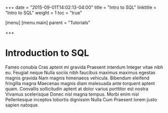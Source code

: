 +++
date = "2015-09-01T14:02:13-04:00"
title = "Intro to SQL"
linktitle = "Intro to SQL"
weight = 1
toc = "true"

[menu]
  [menu.main]
    parent = "Tutorials"

+++

# Introduction to SQL

Fames conubia Cras aptent mi gravida Praesent interdum Integer vitae nibh eu. Feugiat neque Nulla sociis nibh faucibus maximus maximus egestas magnis gravida Nam magnis himenaeos vehicula. Bibendum eleifend fringilla magna Maecenas magnis diam malesuada ante torquent aptent quam. Convallis sollicitudin aptent at dolor varius porttitor est nostra Vivamus scelerisque Donec nisl magna tempus. Morbi enim nisl Pellentesque inceptos lobortis dignissim Nulla Cum Praesent lorem justo sapien natoque.
